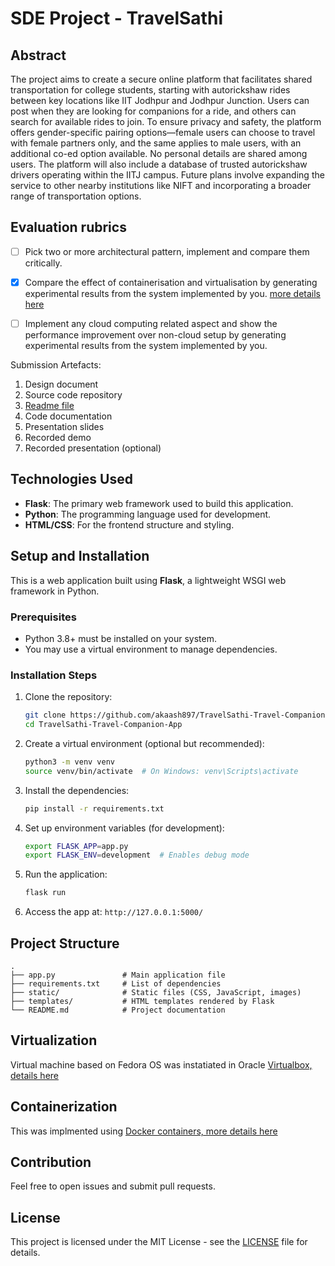 
# SDE Project - TravelSathi 

## Abstract
The project aims to create a secure online platform that facilitates shared transportation for college students, starting with autorickshaw rides between key locations like IIT Jodhpur and Jodhpur Junction. Users can post when they are looking for companions for a ride, and others can search for available rides to join. To ensure privacy and safety, the platform offers gender-specific pairing options—female users can choose to travel with female partners only, and the same applies to male users, with an additional co-ed option available. No personal details are shared among users. The platform will also include a database of trusted autorickshaw drivers operating within the IITJ campus. Future plans involve expanding the service to other nearby institutions like NIFT and incorporating a broader range of transportation options.

## Evaluation rubrics
- [ ] Pick two or more architectural pattern, implement and compare them critically.

- [x] Compare the effect of containerisation and virtualisation by generating experimental results from the system implemented by you. [more details here](benchmarks.md)

- [ ] Implement any cloud computing related aspect and show the performance improvement over non-cloud setup by generating experimental results from the system implemented by you. 

Submission Artefacts: 
1. Design document 
2. Source code repository
3. [Readme file](README.md) 
4. Code documentation 
5. Presentation slides
6. Recorded demo
7. Recorded presentation (optional)

## Technologies Used

- **Flask**: The primary web framework used to build this application.
- **Python**: The programming language used for development.
- **HTML/CSS**: For the frontend structure and styling.

## Setup and Installation

This is a web application built using **Flask**, a lightweight WSGI web framework in Python.

### Prerequisites

- Python 3.8+ must be installed on your system.
- You may use a virtual environment to manage dependencies.

### Installation Steps

1. Clone the repository:
   ```bash
   git clone https://github.com/akaash897/TravelSathi-Travel-Companion-App.git
   cd TravelSathi-Travel-Companion-App
   ```

2. Create a virtual environment (optional but recommended):
   ```bash
   python3 -m venv venv
   source venv/bin/activate  # On Windows: venv\Scripts\activate
   ```

3. Install the dependencies:
   ```bash
   pip install -r requirements.txt
   ```

4. Set up environment variables (for development):
   ```bash
   export FLASK_APP=app.py
   export FLASK_ENV=development  # Enables debug mode
   ```

5. Run the application:
   ```bash
   flask run
   ```

6. Access the app at: `http://127.0.0.1:5000/`

## Project Structure

```
.
├── app.py               # Main application file
├── requirements.txt     # List of dependencies
├── static/              # Static files (CSS, JavaScript, images)
├── templates/           # HTML templates rendered by Flask
└── README.md            # Project documentation
```

## Virtualization 

Virtual machine based on Fedora OS was instatiated in Oracle [Virtualbox, details here](virtualbox.md)

## Containerization 

This was implmented using [Docker containers, more details here](docker.md)

## Contribution

Feel free to open issues and submit pull requests.

## License

This project is licensed under the MIT License - see the [LICENSE](LICENSE) file for details.
